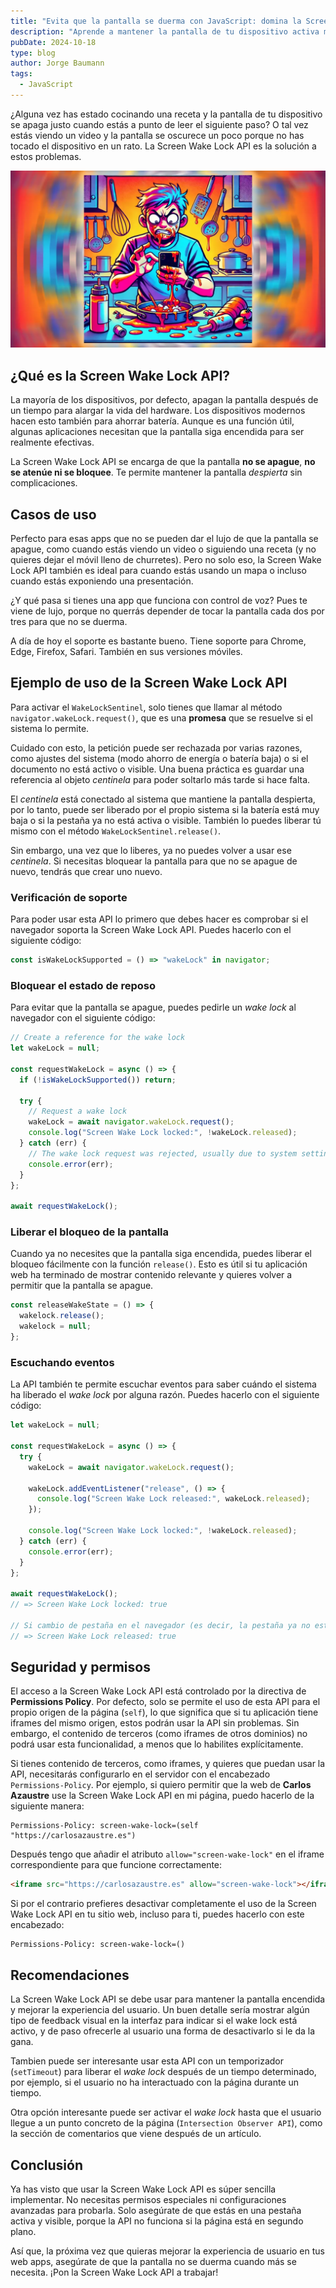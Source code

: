 ```yaml
---
title: "Evita que la pantalla se duerma con JavaScript: domina la Screen Wake Lock API"
description: "Aprende a mantener la pantalla de tu dispositivo activa mientras sigues una receta o ves contenido sin interrupciones, usando la Screen Wake Lock API en JavaScript."
pubDate: 2024-10-18
type: blog
author: Jorge Baumann
tags:
  - JavaScript
---
```


¿Alguna vez has estado cocinando una receta y la pantalla de tu dispositivo se apaga justo cuando estás a punto de leer el siguiente paso? O tal vez estás viendo un video y la pantalla se oscurece un poco porque no has tocado el dispositivo en un rato. La Screen Wake Lock API es la solución a estos problemas.

![Screen Wake Lock API](../../assets/blog/evita-que-la-pantalla-se-duerma-con-javascript-domina-la-screen-wake-lock-api/dirty-hands.webp)

## ¿Qué es la Screen Wake Lock API?

La mayoría de los dispositivos, por defecto, apagan la pantalla después de un tiempo para alargar la vida del hardware. Los dispositivos modernos hacen esto también para ahorrar batería. Aunque es una función útil, algunas aplicaciones necesitan que la pantalla siga encendida para ser realmente efectivas.

La Screen Wake Lock API se encarga de que la pantalla **no se apague**, **no se atenúe ni se bloquee**. Te permite mantener la pantalla _despierta_ sin complicaciones.

## Casos de uso

Perfecto para esas apps que no se pueden dar el lujo de que la pantalla se apague, como cuando estás viendo un video o siguiendo una receta (y no quieres dejar el móvil lleno de churretes). Pero no solo eso, la Screen Wake Lock API también es ideal para cuando estás usando un mapa o incluso cuando estás exponiendo una presentación.

<!-- ![Test end to end](../../assets/blog/el-arte-del-testing-una-oda-a-las-pruebas-automaticas/e2e-test.avif) -->

¿Y qué pasa si tienes una app que funciona con control de voz? Pues te viene de lujo, porque no querrás depender de tocar la pantalla cada dos por tres para que no se duerma.

A día de hoy el soporte es bastante bueno. Tiene soporte para Chrome, Edge, Firefox, Safari. También en sus versiones móviles.

## Ejemplo de uso de la Screen Wake Lock API

Para activar el `WakeLockSentinel`, solo tienes que llamar al método `navigator.wakeLock.request()`, que es una **promesa** que se resuelve si el sistema lo permite.

Cuidado con esto, la petición puede ser rechazada por varias razones, como ajustes del sistema (modo ahorro de energía o batería baja) o si el documento no está activo o visible. Una buena práctica es guardar una referencia al objeto _centinela_ para poder soltarlo más tarde si hace falta.

El _centinela_ está conectado al sistema que mantiene la pantalla despierta, por lo tanto, puede ser liberado por el propio sistema si la batería está muy baja o si la pestaña ya no está activa o visible. También lo puedes liberar tú mismo con el método `WakeLockSentinel.release()`.

Sin embargo, una vez que lo liberes, ya no puedes volver a usar ese _centinela_. Si necesitas bloquear la pantalla para que no se apague de nuevo, tendrás que crear uno nuevo.

### Verificación de soporte

Para poder usar esta API lo primero que debes hacer es comprobar si el navegador soporta la Screen Wake Lock API. Puedes hacerlo con el siguiente código:

```javascript
const isWakeLockSupported = () => "wakeLock" in navigator;
```

### Bloquear el estado de reposo

Para evitar que la pantalla se apague, puedes pedirle un _wake lock_ al navegador con el siguiente código:

```javascript
// Create a reference for the wake lock
let wakeLock = null;

const requestWakeLock = async () => {
  if (!isWakeLockSupported()) return;

  try {
    // Request a wake lock
    wakeLock = await navigator.wakeLock.request();
    console.log("Screen Wake Lock locked:", !wakeLock.released);
  } catch (err) {
    // The wake lock request was rejected, usually due to system settings
    console.error(err);
  }
};

await requestWakeLock();
```

### Liberar el bloqueo de la pantalla

Cuando ya no necesites que la pantalla siga encendida, puedes liberar el bloqueo fácilmente con la función `release()`. Esto es útil si tu aplicación web ha terminado de mostrar contenido relevante y quieres volver a permitir que la pantalla se apague.

```javascript
const releaseWakeState = () => {
  wakelock.release();
  wakelock = null;
};
```

### Escuchando eventos

La API también te permite escuchar eventos para saber cuándo el sistema ha liberado el _wake lock_ por alguna razón. Puedes hacerlo con el siguiente código:

```javascript
let wakeLock = null;

const requestWakeLock = async () => {
  try {
    wakeLock = await navigator.wakeLock.request();

    wakeLock.addEventListener("release", () => {
      console.log("Screen Wake Lock released:", wakeLock.released);
    });

    console.log("Screen Wake Lock locked:", !wakeLock.released);
  } catch (err) {
    console.error(err);
  }
};

await requestWakeLock();
// => Screen Wake Lock locked: true

// Si cambio de pestaña en el navegador (es decir, la pestaña ya no está activa)
// => Screen Wake Lock released: true
```

## Seguridad y permisos

El acceso a la Screen Wake Lock API está controlado por la directiva de **Permissions Policy**. Por defecto, solo se permite el uso de esta API para el propio origen de la página (`self`), lo que significa que si tu aplicación tiene iframes del mismo origen, estos podrán usar la API sin problemas. Sin embargo, el contenido de terceros (como iframes de otros dominios) no podrá usar esta funcionalidad, a menos que lo habilites explícitamente.

Si tienes contenido de terceros, como iframes, y quieres que puedan usar la API, necesitarás configurarlo en el servidor con el encabezado `Permissions-Policy`. Por ejemplo, si quiero permitir que la web de **Carlos Azaustre** use la Screen Wake Lock API en mi página, puedo hacerlo de la siguiente manera:

```http
Permissions-Policy: screen-wake-lock=(self "https://carlosazaustre.es")
```

Después tengo que añadir el atributo `allow="screen-wake-lock"` en el iframe correspondiente para que funcione correctamente:

```html
<iframe src="https://carlosazaustre.es" allow="screen-wake-lock"></iframe>
```

Si por el contrario prefieres desactivar completamente el uso de la Screen Wake Lock API en tu sitio web, incluso para ti, puedes hacerlo con este encabezado:

```http
Permissions-Policy: screen-wake-lock=()
```

## Recomendaciones

La Screen Wake Lock API se debe usar para mantener la pantalla encendida y mejorar la experiencia del usuario. Un buen detalle sería mostrar algún tipo de feedback visual en la interfaz para indicar si el wake lock está activo, y de paso ofrecerle al usuario una forma de desactivarlo si le da la gana.

Tambien puede ser interesante usar esta API con un temporizador (`setTimeout`) para liberar el _wake lock_ después de un tiempo determinado, por ejemplo, si el usuario no ha interactuado con la página durante un tiempo.

Otra opción interesante puede ser activar el _wake lock_ hasta que el usuario llegue a un punto concreto de la página (`Intersection Observer API`), como la sección de comentarios que viene después de un artículo.

## Conclusión

Ya has visto que usar la Screen Wake Lock API es súper sencilla implementar. No necesitas permisos especiales ni configuraciones avanzadas para probarla. Solo asegúrate de que estás en una pestaña activa y visible, porque la API no funciona si la página está en segundo plano.

Así que, la próxima vez que quieras mejorar la experiencia de usuario en tus web apps, asegúrate de que la pantalla no se duerma cuando más se necesita. ¡Pon la Screen Wake Lock API a trabajar!

